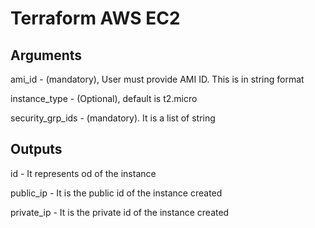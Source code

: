 # Terraform AWS EC2

## Arguments
ami_id - (mandatory), User must provide AMI ID. This is in string format

instance_type - (Optional), default is t2.micro

security_grp_ids - (mandatory). It is a list of string

## Outputs
id - It represents od of the instance

public_ip - It is the public id of the instance created

private_ip - It is the private id of the instance created

